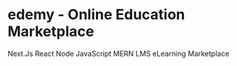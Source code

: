 # edemy - Online Education Marketplace

Next.Js React Node JavaScript MERN LMS eLearning Marketplace
